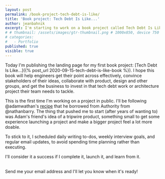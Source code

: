 ```yaml
---
layout: post
permalink: /book-project-tech-debt-is-like/
title: 'Book project: Tech Debt Is Like...'
author: jeanbahnik
excerpt: I'm starting to work on a book project called Tech Debt Is Like...
# # thumbnail: /assets/images/gtr-thumbnail.png # 1000x850, device 750 high
# categories:
#   - Portfolio
published: true
visible: true
---
```

Today I'm publishing the landing page for my first book project: [Tech Debt Is Like...]({% post_url 2020-09-15-tech-debt-is-like-book %}). I hope this book will help engineers get their point across effectively, convince stakeholders of their ideas, collaborate with product, design and other groups, and get the business to invest in that tech debt work or architecture project their team needs to tackle.

This is the first time I'm working on a project in public. I'll be following @adamwathan's [recipe](https://adamwathan.me/the-book-launch-that-let-me-quit-my-job/) that he borrowed from Authority from @nathanbarry. The thing that pushed me to start (after years of wanting to) was Adam's friend's idea of a tripwire product, something small to get some experience launching a project and make a bigger project feel a lot more doable.

To stick to it, I scheduled daily writing to-dos, weekly interview goals, and regular email updates, to avoid spending time planning rather than executing.

I'll consider it a success if I complete it, launch it, and learn from it.

<br/>
Send me your email address and I'll let you know when it's ready!
<script async data-uid="2aa2263392" src="https://dedicated-painter-8354.ck.page/2aa2263392/index.js"></script>
